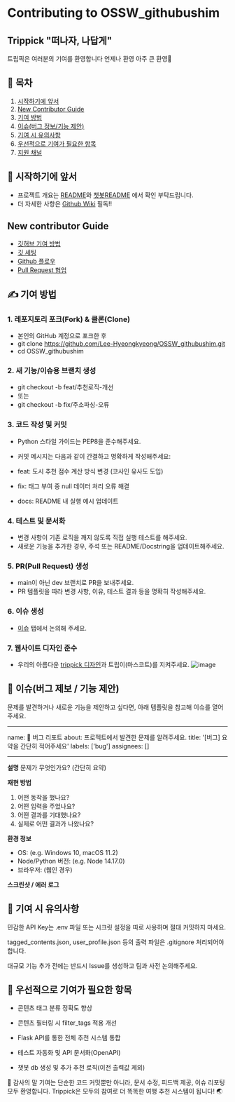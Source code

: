 # Contributing to OSSW_githubushim

## Trippick "떠나자, 나답게"

트립픽은 여러분의 기여를 환영합니다 언제나 환영 아주 큰 환영🎉


## 📣 목차

1. [시작하기에 앞서](#-시작하기에-앞서)  
2. [New Contributor Guide](#-New-contributor-Guide)  
3. [기여 방법](#-기여-방법)
4. [이슈(버그 정보/기능 제안)](#-이슈(버그-정보/기능-제안))
5. [기여 시 유의사항](#-기여-시-유의사항)
6. [우선적으로 기여가 필요한 항목]($-우선적으로-기여가-필요한-항목)
7. [지원 채널](#-지원-채널)

   

## 📝 시작하기에 앞서

-  프로젝트 개요는 [README](https://github.com/Lee-Hyeongkyeong/OSSW_githubushim/blob/main/README.md)와 [챗봇README](https://github.com/Lee-Hyeongkyeong/OSSW_githubushim/blob/chatbotAPI/README.md) 에서 확인 부탁드립니다.
-  더 자세한 사항은 [Github Wiki](https://github.com/Lee-Hyeongkyeong/OSSW_githubushim/wiki) 필독!!

  

## New contributor Guide

- [깃허브 기여 방법](https://docs.github.com/en/get-started/exploring-projects-on-github/finding-ways-to-contribute-to-open-source-on-github)
- [깃 세팅](https://docs.github.com/en/get-started/git-basics/set-up-git)
- [Github 플로우](https://docs.github.com/ko/get-started/using-github/github-flow)
- [Pull Request 협업](https://docs.github.com/en/pull-requests/collaborating-with-pull-requests)



## ✍️ 기여 방법

### 1. 레포지토리 포크(Fork) & 클론(Clone)
  - 본인의 GitHub 계정으로 포크한 후
  - git clone https://github.com/Lee-Hyeongkyeong/OSSW_githubushim.git
  - cd OSSW_githubushim

### 2. 새 기능/이슈용 브랜치 생성
  - git checkout -b feat/추천로직-개선
  - 또는
  - git checkout -b fix/주소파싱-오류

### 3. 코드 작성 및 커밋
  - Python 스타일 가이드는 PEP8을 준수해주세요.
  - 커밋 메시지는 다음과 같이 간결하고 명확하게 작성해주세요:
  
  - feat: 도시 추천 점수 계산 방식 변경 (코사인 유사도 도입)    
  - fix: 태그 부여 중 null 데이터 처리 오류 해결
  - docs: README 내 실행 예시 업데이트

### 4. 테스트 및 문서화
  - 변경 사항이 기존 로직을 깨지 않도록 직접 실행 테스트를 해주세요.
  - 새로운 기능을 추가한 경우, 주석 또는 README/Docstring을 업데이트해주세요.

### 5. PR(Pull Request) 생성
  - main이 아닌 dev 브랜치로 PR을 보내주세요.
  - PR 템플릿을 따라 변경 사항, 이유, 테스트 결과 등을 명확히 작성해주세요.

### 6. 이슈 생성
  - [이슈](https://github.com/Lee-Hyeongkyeong/OSSW_githubushim.git/issues) 탭에서 논의해 주세요.
   
### 7. 웹사이트 디자인 준수
  - 우리의 아름다운 [trippick 디자인](https://www.figma.com/design/AEyKTwbqzQHJPAwdU8kGKk/OSSW_%ED%8C%80%ED%94%8C_%EB%94%94%EC%9E%90%EC%9D%B8?t=11ieUEKUkdDip6XL-1)과 트립이(마스코트)를 지켜주세요.
     ![image](https://github.com/user-attachments/assets/41182af2-f692-4494-b188-ef25f2474968)




## 🐛 이슈(버그 제보 / 기능 제안)
문제를 발견하거나 새로운 기능을 제안하고 싶다면, 아래 템플릿을 참고해 이슈를 열어주세요.

---
name: 🐞 버그 리포트
about: 프로젝트에서 발견한 문제를 알려주세요.
title: '[버그] 요약을 간단히 적어주세요'
labels: ['bug']
assignees: []

---

**설명**
문제가 무엇인가요? (간단히 요약)

**재현 방법**
1. 어떤 동작을 했나요?
2. 어떤 입력을 주었나요?
3. 어떤 결과를 기대했나요?
4. 실제로 어떤 결과가 나왔나요?

**환경 정보**
- OS: (e.g. Windows 10, macOS 11.2)
- Node/Python 버전: (e.g. Node 14.17.0)
- 브라우저: (웹인 경우)

**스크린샷 / 에러 로그**




## 📌 기여 시 유의사항

  민감한 API Key는 .env 파일 또는 시크릿 설정을 따로 사용하며 절대 커밋하지 마세요.
  
  tagged_contents.json, user_profile.json 등의 출력 파일은 .gitignore 처리되어야 합니다.
  
  대규모 기능 추가 전에는 반드시 Issue를 생성하고 팀과 사전 논의해주세요.
  


## 🧪 우선적으로 기여가 필요한 항목

-  콘텐츠 태그 분류 정확도 향상
  
-  콘텐츠 필터링 시 filter_tags 적용 개선

-  Flask API를 통한 전체 추천 시스템 통합

-  테스트 자동화 및 API 문서화(OpenAPI)

-  챗봇 db 생성 및 추가 추천 로직(이전 출력값 제외)




🙏 감사의 말
기여는 단순한 코드 커밋뿐만 아니라, 문서 수정, 피드백 제공, 이슈 리포팅 모두 환영합니다.
Trippick은 모두의 참여로 더 똑똑한 여행 추천 시스템이 됩니다! 🌏
